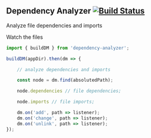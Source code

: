 ## Dependency Analyzer   [![Build Status](https://travis-ci.org/fun-coder/dependency-analyzer.svg?branch=master)](https://travis-ci.org/fun-coder/dependency-analyzer)

Analyze file dependencies and imports

Watch the files

```javascript
import { buildDM } from 'dependency-analyzer';

buildDM(appDir).then(dm => {

    // analyze dependencies and imports

    const node = dm.find(absolutedPath);

    node.dependencies // file dependencies;

    node.imports // file imports;

    dm.on('add', path => listener);
    dm.on('change', path => listener);
    dm.on('unlink', path => listener);
});
```



